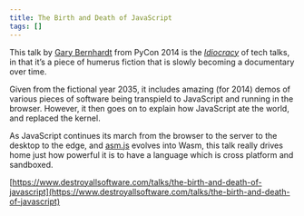 ```yaml
---
title: The Birth and Death of JavaScript
tags: []
---
```

This talk by [Gary Bernhardt](https://www.destroyallsoftware.com/) from PyCon 2014 is the [_Idiocracy_](https://en.wikipedia.org/wiki/Idiocracy) of tech talks, in that it’s a piece of humerus fiction that is slowly becoming a documentary over time.


Given from the fictional year 2035, it includes amazing (for 2014) demos of various pieces of software being transpield to JavaScript and running in the browser. However, it then goes on to explain how JavaScript ate the world, and replaced the kernel.


As JavaScript continues its march from the browser to the server to the desktop to the edge, and [asm.js](http://asmjs.org/) evolves into Wasm, this talk really drives home just how powerful it is to have a language which is cross platform and sandboxed.


[https://www.destroyallsoftware.com/talks/the-birth-and-death-of-javascript](https://www.destroyallsoftware.com/talks/the-birth-and-death-of-javascript)

